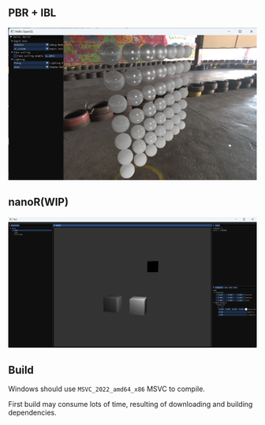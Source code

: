 ## PBR + IBL

![alt text](/doc/24-ibl.png)

## nanoR(WIP)

![alt text](doc/nanoR.png)

## Build

Windows should use `MSVC_2022_amd64_x86` MSVC to compile.

First build may consume lots of time, resulting of downloading and building dependencies.